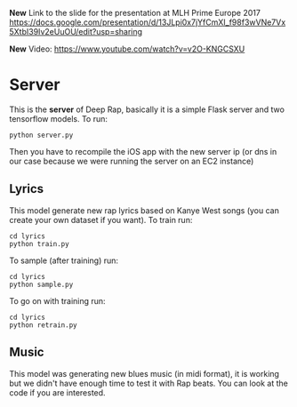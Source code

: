 **New** 
Link to the slide for the presentation at MLH Prime Europe 2017 
https://docs.google.com/presentation/d/13JLpi0x7jYfCmXI_f98f3wVNe7Vx5XtbI39Iv2eUuOU/edit?usp=sharing

**New**
Video:
https://www.youtube.com/watch?v=v2O-KNGCSXU

# Server
This is the **server** of Deep Rap, basically it is a simple Flask server and two tensorflow models.
To run:
```
python server.py
```
Then you have to recompile the iOS app with the new server ip (or dns in our case because we were running the server on an EC2 instance)


## Lyrics
This model generate new rap lyrics based on Kanye West songs (you can create your own dataset if you want).
To train run:
```
cd lyrics
python train.py
```

To sample (after training) run:
```
cd lyrics
python sample.py
```

To go on with training run:
```
cd lyrics
python retrain.py
```

## Music
This model was generating new blues music (in midi format), it is working but we didn't have enough time to test it with Rap beats.
You can look at the code if you are interested.

